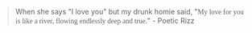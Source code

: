 > When she says "I love you" but my drunk homie said, "<span style='font-family: cursive;'>My love for you is like a river, flowing endlessly deep and true.</span>" - Poetic Rizz
